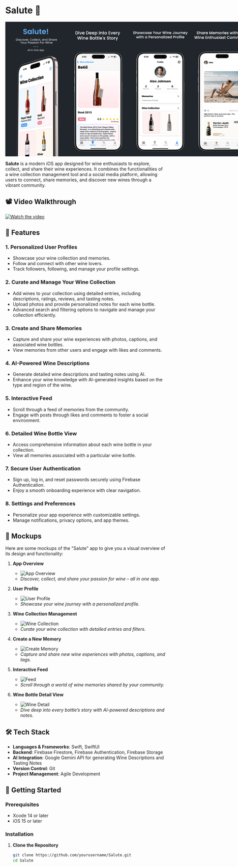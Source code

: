 # Salute 🍷

<div style="display: flex; justify-content: space-around;">
    <img src="Salute/MediaAssets/Mockups/Mockup1.png" alt="Salute Mockup 1" width="195"/>
    <img src="Salute/MediaAssets/Mockups/Mockup2.png" alt="Salute Mockup 2" width="195"/>
    <img src="Salute/MediaAssets/Mockups/Mockup3.png" alt="Salute Mockup 3" width="195"/>
    <img src="Salute/MediaAssets/Mockups/Mockup4.png" alt="Salute Mockup 4" width="195"/>
    <img src="Salute/MediaAssets/Mockups/Mockup5.png" alt="Salute Mockup 5" width="195"/>
</div>

**Salute** is a modern iOS app designed for wine enthusiasts to explore, collect, and share their wine experiences. It combines the functionalities of a wine collection management tool and a social media platform, allowing users to connect, share memories, and discover new wines through a vibrant community.

## 📽️ Video Walkthrough

[![Watch the video](link-to-your-video-thumbnail.png)](link-to-your-video-link)

## 📱 Features

### 1. **Personalized User Profiles**
   - Showcase your wine collection and memories.
   - Follow and connect with other wine lovers.
   - Track followers, following, and manage your profile settings.

### 2. **Curate and Manage Your Wine Collection**
   - Add wines to your collection using detailed entries, including descriptions, ratings, reviews, and tasting notes.
   - Upload photos and provide personalized notes for each wine bottle.
   - Advanced search and filtering options to navigate and manage your collection efficiently.

### 3. **Create and Share Memories**
   - Capture and share your wine experiences with photos, captions, and associated wine bottles.
   - View memories from other users and engage with likes and comments.

### 4. **AI-Powered Wine Descriptions**
   - Generate detailed wine descriptions and tasting notes using AI.
   - Enhance your wine knowledge with AI-generated insights based on the type and region of the wine.

### 5. **Interactive Feed**
   - Scroll through a feed of memories from the community.
   - Engage with posts through likes and comments to foster a social environment.

### 6. **Detailed Wine Bottle View**
   - Access comprehensive information about each wine bottle in your collection.
   - View all memories associated with a particular wine bottle.

### 7. **Secure User Authentication**
   - Sign up, log in, and reset passwords securely using Firebase Authentication.
   - Enjoy a smooth onboarding experience with clear navigation.

### 8. **Settings and Preferences**
   - Personalize your app experience with customizable settings.
   - Manage notifications, privacy options, and app themes.

## 📸 Mockups

Here are some mockups of the "Salute" app to give you a visual overview of its design and functionality:

1. **App Overview**
   - ![App Overview](link-to-your-app-overview-mockup.png)
   - *Discover, collect, and share your passion for wine – all in one app.*

2. **User Profile**
   - ![User Profile](link-to-your-user-profile-mockup.png)
   - *Showcase your wine journey with a personalized profile.*

3. **Wine Collection Management**
   - ![Wine Collection](link-to-your-wine-collection-mockup.png)
   - *Curate your wine collection with detailed entries and filters.*

4. **Create a New Memory**
   - ![Create Memory](link-to-your-create-memory-mockup.png)
   - *Capture and share new wine experiences with photos, captions, and tags.*

5. **Interactive Feed**
   - ![Feed](link-to-your-feed-mockup.png)
   - *Scroll through a world of wine memories shared by your community.*

6. **Wine Bottle Detail View**
   - ![Wine Detail](link-to-your-wine-detail-mockup.png)
   - *Dive deep into every bottle’s story with AI-powered descriptions and notes.*

## 🛠️ Tech Stack

- **Languages & Frameworks**: Swift, SwiftUI
- **Backend**: Firebase Firestore, Firebase Authentication, Firebase Storage
- **AI Integration**: Google Gemini API for generating Wine Descriptions and Tasting Notes
- **Version Control**: Git
- **Project Management**: Agile Development

## 🚀 Getting Started

### Prerequisites

- Xcode 14 or later
- iOS 15 or later

### Installation

1. **Clone the Repository**
   ```bash
   git clone https://github.com/yourusername/Salute.git
   cd Salute
